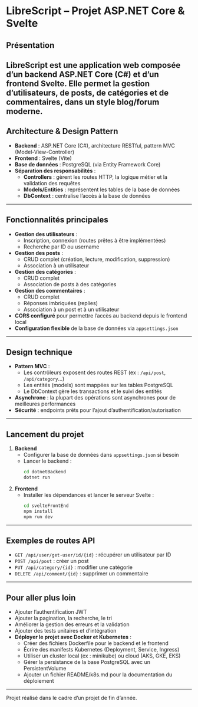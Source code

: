 # LibreScript – Projet ASP.NET Core & Svelte

## Présentation
LibreScript est une application web composée d’un backend ASP.NET Core (C#) et d’un frontend Svelte. Elle permet la gestion d’utilisateurs, de posts, de catégories et de commentaires, dans un style blog/forum moderne.
---
## Architecture & Design Pattern
- **Backend** : ASP.NET Core (C#), architecture RESTful, pattern MVC (Model-View-Controller)
- **Frontend** : Svelte (Vite)
- **Base de données** : PostgreSQL (via Entity Framework Core)
- **Séparation des responsabilités** :
  - **Controllers** : gèrent les routes HTTP, la logique métier et la validation des requêtes
  - **Models/Entities** : représentent les tables de la base de données
  - **DbContext** : centralise l’accès à la base de données
---
## Fonctionnalités principales
- **Gestion des utilisateurs** :
  - Inscription, connexion (routes prêtes à être implémentées)
  - Recherche par ID ou username
- **Gestion des posts** :
  - CRUD complet (création, lecture, modification, suppression)
  - Association à un utilisateur
- **Gestion des catégories** :
  - CRUD complet
  - Association de posts à des catégories
- **Gestion des commentaires** :
  - CRUD complet
  - Réponses imbriquées (replies)
  - Association à un post et à un utilisateur
- **CORS configuré** pour permettre l’accès au backend depuis le frontend local
- **Configuration flexible** de la base de données via `appsettings.json`
---
## Design technique
- **Pattern MVC** :
  - Les contrôleurs exposent des routes REST (ex : `/api/post`, `/api/category`...)
  - Les entités (models) sont mappées sur les tables PostgreSQL
  - Le DbContext gère les transactions et le suivi des entités
- **Asynchrone** : la plupart des opérations sont asynchrones pour de meilleures performances
- **Sécurité** : endpoints prêts pour l’ajout d’authentification/autorisation
---
## Lancement du projet
1. **Backend**
   - Configurer la base de données dans `appsettings.json` si besoin
   - Lancer le backend :
     ```bash
     cd dotnetBackend
     dotnet run
     ```
2. **Frontend**
   - Installer les dépendances et lancer le serveur Svelte :
     ```bash
     cd svelteFrontEnd
     npm install
     npm run dev
     ```
---
## Exemples de routes API
- `GET /api/user/get-user/id/{id}` : récupérer un utilisateur par ID
- `POST /api/post` : créer un post
- `PUT /api/category/{id}` : modifier une catégorie
- `DELETE /api/comment/{id}` : supprimer un commentaire
---
## Pour aller plus loin
- Ajouter l’authentification JWT
- Ajouter la pagination, la recherche, le tri
- Améliorer la gestion des erreurs et la validation
- Ajouter des tests unitaires et d’intégration
- **Déployer le projet avec Docker et Kubernetes** :
  - Créer des fichiers Dockerfile pour le backend et le frontend
  - Écrire des manifests Kubernetes (Deployment, Service, Ingress)
  - Utiliser un cluster local (ex : minikube) ou cloud (AKS, GKE, EKS)
  - Gérer la persistance de la base PostgreSQL avec un PersistentVolume
  - Ajouter un fichier README/k8s.md pour la documentation du déploiement

---
Projet réalisé dans le cadre d’un projet de fin d’année.
